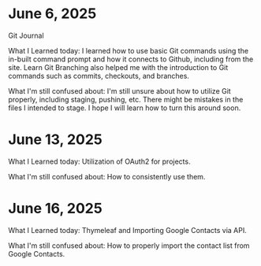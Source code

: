 # June 6, 2025

Git Journal

What I Learned today:
I learned how to use basic Git commands using the in-built command prompt and how it connects to Github, including from the site. Learn Git Branching also helped me with the introduction to Git commands such as commits, checkouts, and branches.

What I'm still confused about:
I'm still unsure about how to utilize Git properly, including staging, pushing, etc. There might be mistakes in the files I intended to stage. I hope I will learn how to turn this around soon.

# June 13, 2025

What I Learned today:
Utilization of OAuth2 for projects.

What I'm still confused about:
How to consistently use them.

# June 16, 2025

What I Learned today:
Thymeleaf and Importing Google Contacts via API.

What I'm still confused about:
How to properly import the contact list from Google Contacts.